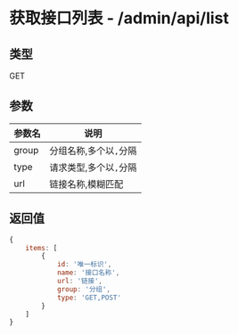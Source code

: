 # 获取接口列表 - /admin/api/list

## 类型

GET

## 参数

参数名 | 说明
--- | ---
group | 分组名称,多个以`,`分隔
type | 请求类型,多个以`,`分隔
url | 链接名称,模糊匹配

## 返回值

```js
{
    items: [
        {
            id: '唯一标识',
            name: '接口名称',
            url: '链接',
            group: '分组',
            type: 'GET,POST'
        }
    ]
}
```
